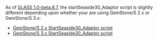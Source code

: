 As of [GLASS 1.0-beta.8.7](http://code.google.com/p/glassdb/wiki/GlassReleaseLog#1.0-beta.8.7.1), the startSeaside30\_Adaptor script is slightly different depending upon whether your are using GemStone/S 2.x or GemStone/S 3.x:

  * [GemStone/S 2.x StartSeaside30\_Adaptor script](StartSeaside30_Adaptor_2x.md)
  * [GemStone/S 3.x StartSeaside30\_Adaptor script](StartSeaside30_Adaptor_3x.md)